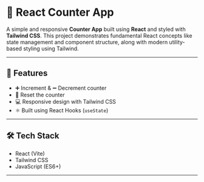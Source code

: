 # 🔢 React Counter App

A simple and responsive **Counter App** built using **React** and styled with **Tailwind CSS**. This project demonstrates fundamental React concepts like state management and component structure, along with modern utility-based styling using Tailwind.

---

## 🚀 Features

- ➕ Increment & ➖ Decrement counter
- 🔄 Reset the counter
- 💻 Responsive design with Tailwind CSS
- ⚛️ Built using React Hooks (`useState`)

---

## 🛠️ Tech Stack

- React (Vite)
- Tailwind CSS
- JavaScript (ES6+)

---



